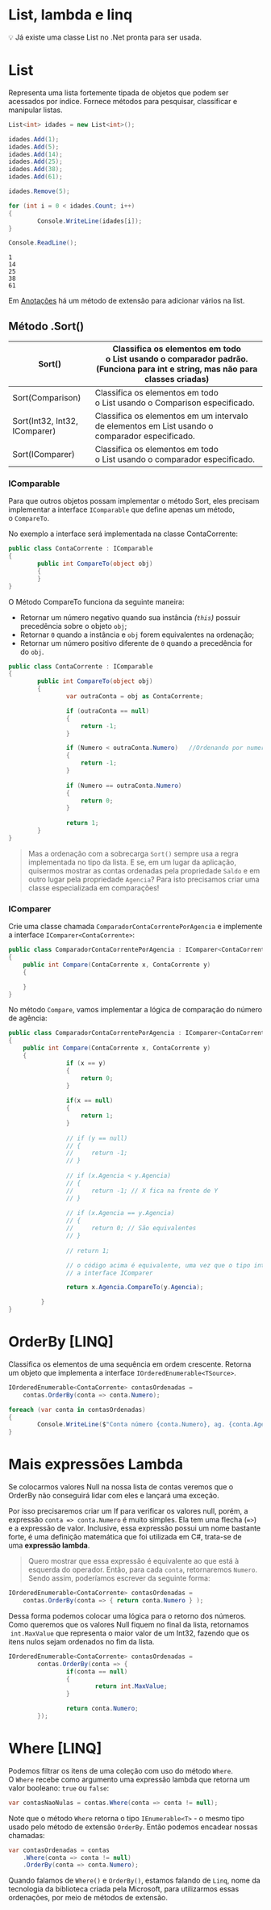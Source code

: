 # List, lambda e linq

<aside>
💡 Já existe uma classe List<T> no .Net pronta para ser usada.

</aside>

# List<T>

Representa uma lista fortemente tipada de objetos que podem ser acessados por índice. Fornece métodos para pesquisar, classificar e manipular listas.

```csharp
List<int> idades = new List<int>();

idades.Add(1);
idades.Add(5);
idades.Add(14);
idades.Add(25);
idades.Add(38);
idades.Add(61);

idades.Remove(5);

for (int i = 0 < idades.Count; i++)
{
        Console.WriteLine(idades[i]);
}

Console.ReadLine();
```

```
1
14
25
38
61
```

Em [Anotações](https://www.notion.so/Anota-es-2dfd340204014756aee78bf9d8a30d28) há um método de extensão para adicionar vários na list.

## Método .Sort()

| Sort() | Classifica os elementos em todo o List<T> usando o comparador padrão. (Funciona para int e string, mas não para classes criadas) |
| --- | --- |
| Sort(Comparison<T>) | Classifica os elementos em todo o List<T> usando o Comparison<T> especificado. |
| Sort(Int32, Int32, IComparer<T>) | Classifica os elementos em um intervalo de elementos em List<T> usando o comparador especificado. |
| Sort(IComparer<T>) | Classifica os elementos em todo o List<T> usando o comparador especificado. |

### IComparable

Para que outros objetos possam implementar o método Sort, eles precisam implementar a interface `IComparable` que define apenas um método, o `CompareTo`.

No exemplo a interface será implementada na classe ContaCorrente:

```csharp
public class ContaCorrente : IComparable
{
		public int CompareTo(object obj)
		{				
		}
}
```

O Método CompareTo funciona da seguinte maneira:

- Retornar um número negativo quando sua instância *(`this`)* possuir precedência sobre o objeto `obj`;
- Retornar `0` quando a instância e `obj` forem equivalentes na ordenação;
- Retornar um número positivo diferente de `0` quando a precedência for do `obj`.

```csharp
public class ContaCorrente : IComparable
{
		public int CompareTo(object obj)
		{
				var outraConta = obj as ContaCorrente;	

				if (outraConta == null)
				{
				    return -1;
				}	

				if (Numero < outraConta.Numero)   //Ordenando por numero da conta
				{
				    return -1;
				}
				
				if (Numero == outraConta.Numero)
				{
				    return 0;
				}
				
				return 1;	
		}
}
```

> Mas a ordenação com a sobrecarga `Sort()` sempre usa a regra implementada no tipo da lista. E se, em um lugar da aplicação, quisermos mostrar as contas ordenadas pela propriedade `Saldo` e em outro lugar pela propriedade `Agencia`? Para isto precisamos criar uma classe especializada em comparações!
> 

### IComparer

Crie uma classe chamada `ComparadorContaCorrentePorAgencia` e implemente a interface `IComparer<ContaCorrente>`:

```csharp
public class ComparadorContaCorrentePorAgencia : IComparer<ContaCorrente>
{
    public int Compare(ContaCorrente x, ContaCorrente y)
    {

    }
}
```

No método `Compare`, vamos implementar a lógica de comparação do número de agência:

```csharp
public class ComparadorContaCorrentePorAgencia : IComparer<ContaCorrente>
{
    public int Compare(ContaCorrente x, ContaCorrente y)
    {
				if (x == y)
				{
				    return 0;
				}
				
				if(x == null)
				{
				    return 1;
				}
				
				// if (y == null)
				// {
				//     return -1;
				// }
		
				// if (x.Agencia < y.Agencia)
				// {
				//     return -1; // X fica na frente de Y
				// }
				
				// if (x.Agencia == y.Agencia)
				// {
				//     return 0; // São equivalentes
				// }
				
				// return 1;

				// o código acima é equivalente, uma vez que o tipo int implementa 
				// a interface IComparer

				return x.Agencia.CompareTo(y.Agencia);

		 }
}
```

# OrderBy [LINQ]

Classifica os elementos de uma sequência em ordem crescente. Retorna um objeto que implementa a interface `IOrderedEnumerable<TSource>`. 

```csharp
IOrderedEnumerable<ContaCorrente> contasOrdenadas = 
    contas.OrderBy(conta => conta.Numero);

foreach (var conta in contasOrdenadas)
{
        Console.WriteLine($"Conta número {conta.Numero}, ag. {conta.Agencia}");
}
```

# Mais expressões Lambda

Se colocarmos valores Null na nossa lista de contas veremos que o OrderBy não conseguirá lidar com eles e lançará uma exceção.

Por isso precisaremos criar um If para verificar os valores null, porém, a expressão `conta => conta.Numero` é muito simples. Ela tem uma flecha (`=>`) e a expressão de valor. Inclusive, essa expressão possui um nome bastante forte, é uma definição matemática que foi utilizada em C#, trata-se de uma **expressão lambda**.

> Quero mostrar que essa expressão é equivalente ao que está à esquerda do operador. Então, para cada `conta`, retornaremos `Numero`. Sendo assim, poderíamos escrever da seguinte forma:
> 

```csharp
IOrderedEnumerable<ContaCorrente> contasOrdenadas = 
    contas.OrderBy(conta => { return conta.Numero } );
```

Dessa forma podemos colocar uma lógica para o retorno dos números. Como queremos que os valores Null fiquem no final da lista, retornamos  `int.MaxValue` que representa o maior valor de um Int32, fazendo que os itens nulos sejam ordenados no fim da lista.

```csharp
IOrderedEnumerable<ContaCorrente> contasOrdenadas =
        contas.OrderBy(conta => {
                if(conta == null)
                {
                        return int.MaxValue;
                }

                return conta.Numero;
        });
```

# Where [LINQ]

Podemos filtrar os itens de uma coleção com uso do método `Where`. O `Where` recebe como argumento uma expressão lambda que retorna um valor booleano: `true` ou `false`:

```csharp
var contasNaoNulas = contas.Where(conta => conta != null);
```

Note que o método `Where` retorna o tipo `IEnumerable<T>` - o mesmo tipo usado pelo método de extensão `OrderBy`. Então podemos encadear nossas chamadas:

```csharp
var contasOrdenadas = contas
    .Where(conta => conta != null)
    .OrderBy(conta => conta.Numero);
```

Quando falamos de `Where()` e `OrderBy()`, estamos falando de `Linq`, nome da tecnologia da biblioteca criada pela Microsoft, para utilizarmos essas ordenações, por meio de métodos de extensão.
